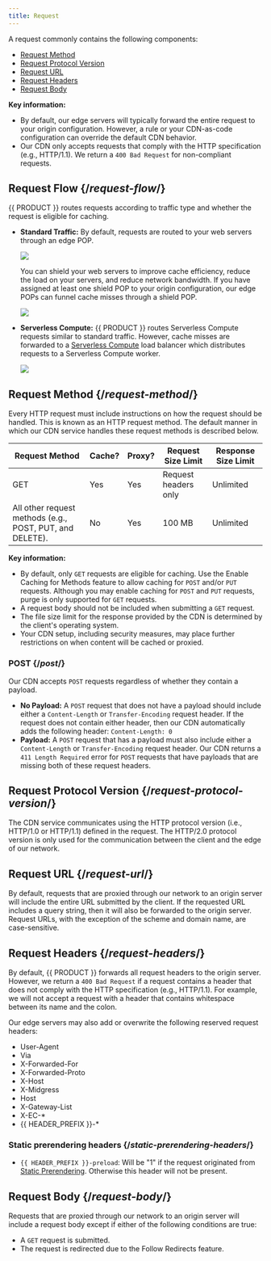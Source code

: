 ```yaml
---
title: Request
---
```


A request commonly contains the following components:

-   [Request Method](#request-method)
-   [Request Protocol Version](#request-protocol-version)
-   [Request URL](#request-url)
-   [Request Headers](#request-headers)
-   [Request Body](#request-body)

**Key information:**

-   By default, our edge servers will typically forward the entire request to your origin configuration. However, a rule or your CDN-as-code configuration can override the default CDN behavior.
-   Our CDN only accepts requests that comply with the HTTP specification (e.g., HTTP/1.1). We return a `400 Bad Request` for non-compliant requests.

## Request Flow {/*request-flow*/}

{{ PRODUCT }} routes requests according to traffic type and whether the request is eligible for caching.

-   **Standard Traffic:** By default, requests are routed to your web servers through an edge POP.

    ![](/images/v7/performance/request-flow-edge-origin.png)

    You can shield your web servers to improve cache efficiency, reduce the load on your servers, and reduce network bandwidth. If you have assigned at least one shield POP to your origin configuration, our edge POPs can funnel cache misses through a shield POP.

    ![](/images/overview/request-flow-edge-global.png)    

-   **Serverless Compute:** {{ PRODUCT }} routes Serverless Compute requests similar to standard traffic. However, cache misses are forwarded to a [Serverless Compute](/guides/performance/serverless_compute) load balancer which distributes requests to a Serverless Compute worker.

    ![](/images/overview/request-flow-serverless-compute.png)

## Request Method {/*request-method*/}

Every HTTP request must include instructions on how the request should be handled. This is known as an HTTP request method. The default manner in which our CDN service handles these request methods is described below.

| Request Method | Cache?  | Proxy? | Request Size Limit | Response Size Limit |
|---|---|---|---|---|
| GET | Yes  | Yes  | Request headers only  | Unlimited  |
|All other request methods (e.g., POST, PUT, and DELETE).   | No  | Yes | 100 MB  | Unlimited |

**Key information:**

-   By default, only `GET` requests are eligible for caching. Use the Enable Caching for Methods feature to allow caching for `POST` and/or `PUT` requests. Although you may enable caching for `POST` and `PUT` requests, purge is only supported for `GET` requests.
-   A request body should not be included when submitting a `GET` request.
-   The file size limit for the response provided by the CDN is determined by the client's operating system. 
-   Your CDN setup, including security measures, may place further restrictions on when content will be cached or proxied. 

### POST {/*post*/}

Our CDN accepts `POST` requests regardless of whether they contain a payload.

-   **No Payload:** A `POST` request that does not have a payload should include either a `Content-Length` or `Transfer-Encoding` request header. If the request does not contain either header, then our CDN automatically adds the following header: `Content-Length: 0`
-   **Payload:** A `POST` request that has a payload must also include either a `Content-Length` or `Transfer-Encoding` request header. Our CDN returns a `411 Length Required` error for `POST` requests that have payloads that are missing both of these request headers.

## Request Protocol Version {/*request-protocol-version*/}

The CDN service communicates using the HTTP protocol version (i.e., HTTP/1.0 or HTTP/1.1) defined in the request. The HTTP/2.0 protocol version is only used for the communication between the client and the edge of our network.

## Request URL {/*request-url*/}

By default, requests that are proxied through our network to an origin server will include the entire URL submitted by the client. If the requested URL includes a query string, then it will also be forwarded to the origin server. Request URLs, with the exception of the scheme and domain name, are case-sensitive.

## Request Headers {/*request-headers*/}

By default, {{ PRODUCT }} forwards all request headers to the origin server. However, we return a `400 Bad Request` if a request contains a header that does not comply with the HTTP specification (e.g., HTTP/1.1). For example, we will not accept a request with a header that contains whitespace between its name and the colon.

Our edge servers may also add or overwrite the following reserved request headers:

-   User-Agent
-   Via
-   X-Forwarded-For
-   X-Forwarded-Proto
-   X-Host
-   X-Midgress
-   Host
-   X-Gateway-List
-   X-EC-*
-   {{ HEADER_PREFIX }}-*

<!--
### General headers {/*general-headers*/}

- `x-request-id`: unique request ID on {{ PRODUCT_NAME }} which may optionally be provided by you when issuing the requests to {{ PRODUCT_NAME }}
- `{{ HEADER_PREFIX }}-client-ip`: the client IP address from which the request to {{ PRODUCT_NAME }} edge components originated; cannot be used for user agent IP identification when [{{ PRODUCT_NAME }} is behind another CDN](/guides/performance/third_party_cdns)).
- `{{ HEADER_PREFIX }}-destination`: the routing destination as determined by traffic splitting rules if any; the name of the destinations are taken from {{ PRODUCT_NAME }} router code and if not specified then default is `default`
- `{{ HEADER_PREFIX }}-original-qs`: contains the original query string if [custom caching](/guides/performance/caching#customizing-the-cache-key) rules exclude query strings for the matching route; otherwise not set
- `{{ HEADER_PREFIX }}-protocol`: the protocol on which the connection to your site has been established; it can either be `https` or `http`; 

  [Learn more.](/guides/security/edgejs_security#ssl)

### User agent headers {/*user-agent-headers*/}

User agent headers are headers that {{ PRODUCT_NAME }} derives by analyzing the received `user-agent` request header.

- `{{ HEADER_PREFIX }}-device`: device type which can be `smartphone`, `tablet`, `mobile` (feature phones) or `desktop`
- `{{ HEADER_PREFIX }}-vendor`: vendor of the device which can be `apple`, `android` or `generic`
- `{{ HEADER_PREFIX }}-device-is-bot`: Indicates whether the request's user agent matches the user agent for a known bot. Returns `1` for known bots and `0` for all other requests.
- `{{ HEADER_PREFIX }}-browser`: browser type which can be `chrome`, `safari`, `firefox`, `opera`, `edge`, `msie` or `generic`

These values are provided as best effort as user agent, especially adversarial ones, can control the values by which we determine the values above.

### Geolocation headers {/*geolocation-headers*/}

Geolocation headers contain the geographical information about the provenance of the request. They are based on the IP of the actual request or, if overriding need is presented, on the content of `{{ HEADER_PREFIX }}-client-ip` request header.

- `{{ HEADER_PREFIX }}-geo-country-code`: the ISO 3166 two letter code for the country from which the request originated. See the Alpha-2 code column in the [list of ISO 3166 country codes](https://en.wikipedia.org/wiki/List_of_ISO_3166_country_codes) for reference.
- `{{ HEADER_PREFIX }}-geo-state-code`: the two letter state code from which the request originated
- `{{ HEADER_PREFIX }}-geo-city`: the name of the city from which the request originated
- `{{ HEADER_PREFIX }}-geo-postal-code`: the ZIP or postal code from which the request originated
- `{{ HEADER_PREFIX }}-geo-latitude`: the geographical latitude from which the request originated
- `{{ HEADER_PREFIX }}-geo-longitude`: the geographical longitude from which the request originated
- `{{ HEADER_PREFIX }}-geo-asn`: the autonomous system number of the network operator from which the request originated

These values are provided as a best effort. {{ PRODUCT_NAME }} cannot guarantee the accuracy of geolocation based on the client's IP address. See also [geolocation](/guides/third_party_cdns#client-ips) behind [third-party CDNs](/guides/third_party_cdns).
-->

### Static prerendering headers {/*static-prerendering-headers*/}

- `{{ HEADER_PREFIX }}-preload`: Will be "1" if the request originated from [Static Prerendering](/guides/static_prerendering). Otherwise this header will not be present.

## Request Body {/*request-body*/}

Requests that are proxied through our network to an origin server will include a request body except if either of the following conditions are true:

-   A `GET` request is submitted.
-   The request is redirected due to the Follow Redirects feature.